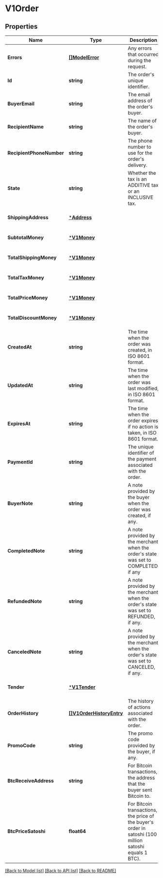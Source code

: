 # V1Order

## Properties
Name | Type | Description | Notes
------------ | ------------- | ------------- | -------------
**Errors** | [**[]ModelError**](Error.md) | Any errors that occurred during the request. | [optional] [default to null]
**Id** | **string** | The order&#x27;s unique identifier. | [optional] [default to null]
**BuyerEmail** | **string** | The email address of the order&#x27;s buyer. | [optional] [default to null]
**RecipientName** | **string** | The name of the order&#x27;s buyer. | [optional] [default to null]
**RecipientPhoneNumber** | **string** | The phone number to use for the order&#x27;s delivery. | [optional] [default to null]
**State** | **string** | Whether the tax is an ADDITIVE tax or an INCLUSIVE tax. | [optional] [default to null]
**ShippingAddress** | [***Address**](Address.md) |  | [optional] [default to null]
**SubtotalMoney** | [***V1Money**](V1Money.md) |  | [optional] [default to null]
**TotalShippingMoney** | [***V1Money**](V1Money.md) |  | [optional] [default to null]
**TotalTaxMoney** | [***V1Money**](V1Money.md) |  | [optional] [default to null]
**TotalPriceMoney** | [***V1Money**](V1Money.md) |  | [optional] [default to null]
**TotalDiscountMoney** | [***V1Money**](V1Money.md) |  | [optional] [default to null]
**CreatedAt** | **string** | The time when the order was created, in ISO 8601 format. | [optional] [default to null]
**UpdatedAt** | **string** | The time when the order was last modified, in ISO 8601 format. | [optional] [default to null]
**ExpiresAt** | **string** | The time when the order expires if no action is taken, in ISO 8601 format. | [optional] [default to null]
**PaymentId** | **string** | The unique identifier of the payment associated with the order. | [optional] [default to null]
**BuyerNote** | **string** | A note provided by the buyer when the order was created, if any. | [optional] [default to null]
**CompletedNote** | **string** | A note provided by the merchant when the order&#x27;s state was set to COMPLETED, if any | [optional] [default to null]
**RefundedNote** | **string** | A note provided by the merchant when the order&#x27;s state was set to REFUNDED, if any. | [optional] [default to null]
**CanceledNote** | **string** | A note provided by the merchant when the order&#x27;s state was set to CANCELED, if any. | [optional] [default to null]
**Tender** | [***V1Tender**](V1Tender.md) |  | [optional] [default to null]
**OrderHistory** | [**[]V1OrderHistoryEntry**](V1OrderHistoryEntry.md) | The history of actions associated with the order. | [optional] [default to null]
**PromoCode** | **string** | The promo code provided by the buyer, if any. | [optional] [default to null]
**BtcReceiveAddress** | **string** | For Bitcoin transactions, the address that the buyer sent Bitcoin to. | [optional] [default to null]
**BtcPriceSatoshi** | **float64** | For Bitcoin transactions, the price of the buyer&#x27;s order in satoshi (100 million satoshi equals 1 BTC). | [optional] [default to null]

[[Back to Model list]](../README.md#documentation-for-models) [[Back to API list]](../README.md#documentation-for-api-endpoints) [[Back to README]](../README.md)

